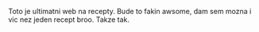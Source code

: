 Toto je ultimatni web na recepty. Bude to fakin awsome, dam sem mozna i vic nez jeden recept broo. Takze tak.
